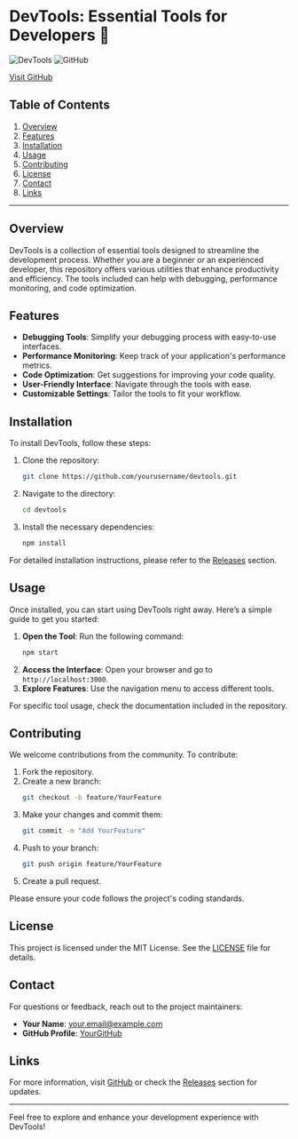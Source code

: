 # DevTools: Essential Tools for Developers 🚀

![DevTools](https://img.shields.io/badge/DevTools-Open%20Source-brightgreen.svg) ![GitHub](https://img.shields.io/badge/GitHub-Visit%20Repo-blue.svg)

[Visit GitHub](https://github.com)

## Table of Contents

1. [Overview](#overview)
2. [Features](#features)
3. [Installation](#installation)
4. [Usage](#usage)
5. [Contributing](#contributing)
6. [License](#license)
7. [Contact](#contact)
8. [Links](#links)

---

## Overview

DevTools is a collection of essential tools designed to streamline the development process. Whether you are a beginner or an experienced developer, this repository offers various utilities that enhance productivity and efficiency. The tools included can help with debugging, performance monitoring, and code optimization.

## Features

- **Debugging Tools**: Simplify your debugging process with easy-to-use interfaces.
- **Performance Monitoring**: Keep track of your application's performance metrics.
- **Code Optimization**: Get suggestions for improving your code quality.
- **User-Friendly Interface**: Navigate through the tools with ease.
- **Customizable Settings**: Tailor the tools to fit your workflow.

## Installation

To install DevTools, follow these steps:

1. Clone the repository:
   ```bash
   git clone https://github.com/yourusername/devtools.git
   ```
2. Navigate to the directory:
   ```bash
   cd devtools
   ```
3. Install the necessary dependencies:
   ```bash
   npm install
   ```

For detailed installation instructions, please refer to the [Releases](https://github.com/yourusername/devtools/releases) section.

## Usage

Once installed, you can start using DevTools right away. Here’s a simple guide to get you started:

1. **Open the Tool**: Run the following command:
   ```bash
   npm start
   ```
2. **Access the Interface**: Open your browser and go to `http://localhost:3000`.
3. **Explore Features**: Use the navigation menu to access different tools.

For specific tool usage, check the documentation included in the repository.

## Contributing

We welcome contributions from the community. To contribute:

1. Fork the repository.
2. Create a new branch:
   ```bash
   git checkout -b feature/YourFeature
   ```
3. Make your changes and commit them:
   ```bash
   git commit -m "Add YourFeature"
   ```
4. Push to your branch:
   ```bash
   git push origin feature/YourFeature
   ```
5. Create a pull request.

Please ensure your code follows the project's coding standards.

## License

This project is licensed under the MIT License. See the [LICENSE](LICENSE) file for details.

## Contact

For questions or feedback, reach out to the project maintainers:

- **Your Name**: [your.email@example.com](mailto:your.email@example.com)
- **GitHub Profile**: [YourGitHub](https://github.com/yourusername)

## Links

For more information, visit [GitHub](https://github.com) or check the [Releases](https://github.com/yourusername/devtools/releases) section for updates.

---

Feel free to explore and enhance your development experience with DevTools!